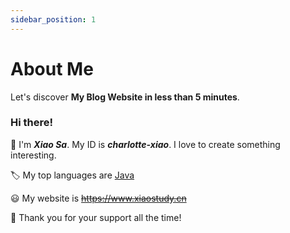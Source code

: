 ```yaml
---
sidebar_position: 1
---
```


# About Me

Let's discover **My Blog Website in less than 5 minutes**.

<!--
**charlotte-xiao/charlotte-xiao** is a ✨ _special_ ✨ repository because its `README.md` (this file) appears on your GitHub profile.

Here are some ideas to get you started:

- 🔭 I’m currently working on ...
- 🌱 I’m currently learning ...
- 👯 I’m looking to collaborate on ...
- 🤔 I’m looking for help with ...
- 💬 Ask me about ...
- 📫 How to reach me: ...
- 😄 Pronouns: ...
- ⚡ Fun fact: ...
  -->

### Hi there!

:wave: I'm ***Xiao Sa***. My ID is ***charlotte-xiao***. I love to create something interesting.

:label: My top languages are [Java](https://www.java.com/)

:smiley: My website is  ~~https://www.xiaostudy.cn~~

:handshake: Thank you for your support all the time!
